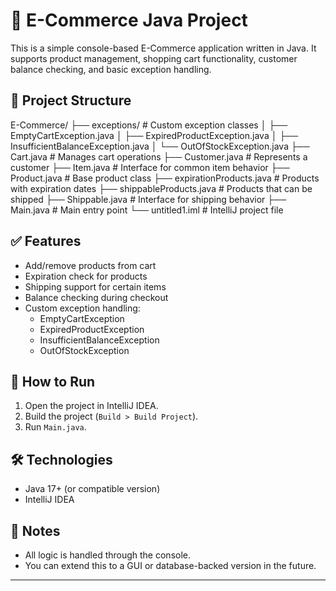 # 🛒 E-Commerce Java Project

This is a simple console-based E-Commerce application written in Java. It supports product management, shopping cart functionality, customer balance checking, and basic exception handling.

## 📁 Project Structure
E-Commerce/
├── exceptions/ # Custom exception classes
│ ├── EmptyCartException.java
│ ├── ExpiredProductException.java
│ ├── InsufficientBalanceException.java
│ └── OutOfStockException.java
├── Cart.java # Manages cart operations
├── Customer.java # Represents a customer
├── Item.java # Interface for common item behavior
├── Product.java # Base product class
├── expirationProducts.java # Products with expiration dates
├── shippableProducts.java # Products that can be shipped
├── Shippable.java # Interface for shipping behavior
├── Main.java # Main entry point
└── untitled1.iml # IntelliJ project file


## ✅ Features

- Add/remove products from cart
- Expiration check for products
- Shipping support for certain items
- Balance checking during checkout
- Custom exception handling:
  - EmptyCartException
  - ExpiredProductException
  - InsufficientBalanceException
  - OutOfStockException

## 🚀 How to Run

1. Open the project in IntelliJ IDEA.
2. Build the project (`Build > Build Project`).
3. Run `Main.java`.

## 🛠 Technologies

- Java 17+ (or compatible version)
- IntelliJ IDEA

## 📌 Notes

- All logic is handled through the console.
- You can extend this to a GUI or database-backed version in the future.

---

